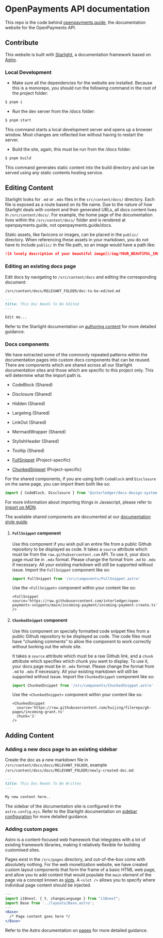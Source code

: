 # OpenPayments API documentation

This repo is the code behind [openpayments.guide](https://openpayments.guide), the documentation website for the OpenPayments API.

## Contribute

This website is built with [Starlight](https://starlight.astro.build/), a documentation framework based on [Astro](https://astro.build/).

### Local Development

- Make sure all the dependencies for the website are installed. Because this is a monorepo, you should run the following command in the root of the project folder:

```sh
$ pnpm i
```

- Run the dev server from the /docs folder:

```sh
$ pnpm start
```

This command starts a local development server and opens up a browser window. Most changes are reflected live without having to restart the server.

- Build the site, again, this must be run from the /docs folder:

```sh
$ pnpm build
```

This command generates static content into the build directory and can be served using any static contents hosting service.

## Editing Content

Starlight looks for `.md` or `.mdx` files in the `src/content/docs/` directory. Each file is exposed as a route based on its file name. Due to the nature of how Starlight deals with content and their generated URLs, all docs content lives in `/src/content/docs/`. For example, the home page of the documentation lives within the `/src/content/docs/` folder and is rendered at openpayments.guide, not openpayments.guide/docs.

Static assets, like favicons or images, can be placed in the `public/` directory. When referencing these assets in your markdown, you do not have to include `public/` in the file path, so an image would have a path like:

```md
![A lovely description of your beautiful image](/img/YOUR_BEAUTIFUL_IMAGE.png)
```

### Editing an existing docs page

Edit docs by navigating to `/src/content/docs` and editing the corresponding document:

`/src/content/docs/RELEVANT_FOLDER/doc-to-be-edited.md`

```markdown
---
title: This Doc Needs To Be Edited
---

Edit me...
```

Refer to the Starlight documentation on [authoring content](https://starlight.astro.build/guides/authoring-content/) for more detailed guidance.

### Docs components

We have extracted some of the commonly repeated patterns within the documentation pages into custom docs components that can be reused. There are components which are shared across all our Starlight documentation sites and those which are specific to this project only. This will determine what the import path is.

- CodeBlock (Shared)
- Disclosure (Shared)
- Hidden (Shared)
- LargeImg (Shared)
- LinkOut (Shared)
- MermaidWrapper (Shared)
- StylishHeader (Shared)
- Tooltip (Shared)

- [FullSnippet](#fullsnippet-component) (Project-specific)
- [ChunkedSnippet](#chunkedsnippet-component) (Project-specific)

For the shared components, if you are using both `CodeBlock` and `Disclosure` on the same page, you can import them both like so:

```jsx
import { CodeBlock, Disclosure } from '@interledger/docs-design-system'
```

For more information about importing things in Javascript, please refer to [import on MDN](https://developer.mozilla.org/en-US/docs/Web/JavaScript/Reference/Statements/import).

The available shared components are documented at our [documentation style guide](https://interledger.tech).

1. #### `FullSnippet` component

   Use this component if you wish pull an entire file from a public Github repository to be displayed as code. It takes a `source` attribute which must be from the `raw.githubsercontent.com` API. To use it, your docs page must be in `.mdx` format. Please change the format from `.md` to `.mdx` if necessary. All your existing markdown will still be supported without issue. Import the `FullSnippet` component like so:

   ```jsx
   import FullSnippet from '/src/components/FullSnippet.astro'
   ```

   Use the `<FullSnippet>` component within your content like so:

   ```
   <FullSnippet source='https://raw.githubusercontent.com/interledger/open-payments-snippets/main/incoming-payment/incoming-payment-create.ts' />
   ```


1. #### `ChunkedSnippet` component

   Use this component on specially formatted code snippet files from a public Github repository to be displayed as code. The code files must have "chunking comments" to allow the component to work correctly without borking out the whole site.

   It takes a `source` attribute which must be a raw Github link, and a `chunk` attribute which specifies which chunk you want to display. To use it, your docs page must be in `.mdx` format. Please change the format from `.md` to `.mdx` if necessary. All your existing markdown will still be supported without issue. Import the `ChunkedSnippet` component like so:

   ```jsx
   import ChunkedSnippet from '/src/components/ChunkedSnippet.astro'
   ```

   Use the `<ChunkedSnippet>` component within your content like so:

   ```
   <ChunkedSnippet
     source='https://raw.githubusercontent.com/huijing/filerepo/gh-pages/incoming-grant.ts'
     chunk='1'
   />
   ```

## Adding Content

### Adding a new docs page to an existing sidebar

Create the doc as a new markdown file in `/src/content/docs/docs/RELEVANT_FOLDER`, example
   `/src/content/docs/docs/RELEVANT_FOLDER/newly-created-doc.md`:

```md
---
title: This Doc Needs To Be Written
---

My new content here..
```

The sidebar of the documentation site is configured in the `astro.config.mjs`. Refer to the Starlight documentation on [sidebar configuration](https://starlight.astro.build/reference/configuration/#sidebar/) for more detailed guidance.

### Adding custom pages

Astro is a content-focused web framework that integrates with a lot of existing framework libraries, making it relatively flexible for building customised sites.

Pages exist in the `/src/pages` directory, and out-of-the-box come with absolutely nothing. For the web monetization website, we have created custom layout components that form the frame of a basic HTML web page, and allow you to add content that would populate the `main` element of the page via a concept known as [slots](https://docs.astro.build/en/core-concepts/astro-components/#slots). A `<slot />` allows you to specify where individual page content should be injected.

```jsx
---
import i18next, { t, changeLanguage } from "i18next";
import Base from '../layouts/Base.astro';
---
<Base>
  /* Page content goes here */
</Base>
```

Refer to the Astro documentation on [pages](https://docs.astro.build/en/core-concepts/astro-pages/) for more detailed guidance.
